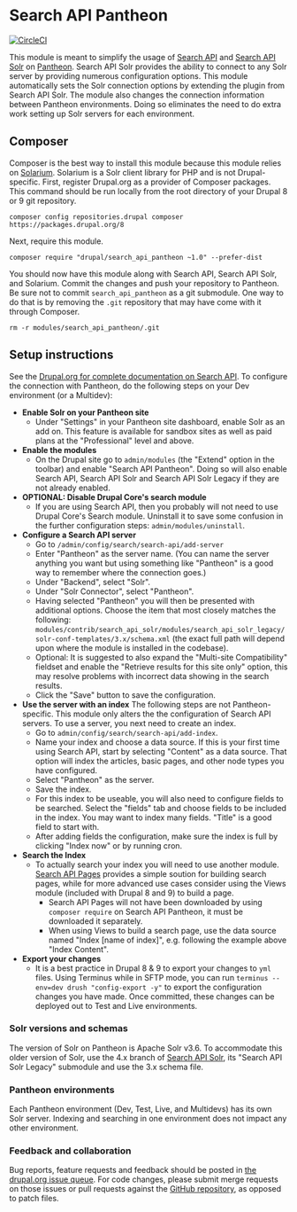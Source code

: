 # Search API Pantheon

[![CircleCI](https://circleci.com/gh/pantheon-systems/search_api_pantheon/tree/8.x-1.x.svg?style=svg)](https://circleci.com/gh/pantheon-systems/search_api_pantheon/tree/8.x-1.x)

This module is meant to simplify the usage of [Search API](https://www.drupal.org/project/search_api) and [Search API Solr](https://www.drupal.org/project/search_api_solr) on [Pantheon](https://pantheon.io). Search API Solr provides the ability to connect to any Solr server by providing numerous configuration options. This module automatically sets the Solr connection options by extending the plugin from Search API Solr. The module also changes the connection information between Pantheon environments. Doing so eliminates the need to do extra work setting up Solr servers for each environment.

## Composer

Composer is the best way to install this module because this module relies on [Solarium](http://www.solarium-project.org/). Solarium is a Solr client library for PHP and is not Drupal-specific. First, register Drupal.org as a provider of Composer packages. This command should be run locally from the root directory of your Drupal 8 or 9 git repository.

`composer config repositories.drupal composer https://packages.drupal.org/8`

Next, require this module.

`composer require "drupal/search_api_pantheon ~1.0" --prefer-dist`

You should now have this module along with Search API, Search API Solr, and Solarium. Commit the changes and push your repository to Pantheon. Be sure not to commit `search_api_pantheon` as a git submodule. One way to do that is by removing the `.git` repository that may have come with it through Composer.

`rm -r modules/search_api_pantheon/.git`

## Setup instructions

See the [Drupal.org for complete documentation on Search API](https://www.drupal.org/node/1250878). To configure the connection with Pantheon, do the following steps on your Dev environment (or a Multidev):

* **Enable Solr on your Pantheon site**
  * Under "Settings" in your Pantheon site dashboard, enable Solr as an add on. This feature is available for sandbox sites as well as paid plans at the "Professional" level and above.
* **Enable the modules**
  * On the Drupal site go to `admin/modules` (the "Extend" option in the toolbar) and enable "Search API Pantheon". Doing so will also enable Search API, Search API Solr and Search API Solr Legacy if they are not already enabled.
* **OPTIONAL: Disable Drupal Core's search module**
  * If you are using Search API, then you probably will not need to use Drupal Core's Search module. Uninstall it to save some confusion in the further configuration steps: `admin/modules/uninstall`.
* **Configure a Search API server**
  * Go to `/admin/config/search/search-api/add-server`
  * Enter "Pantheon" as the server name. (You can name the server anything you want but using something like "Pantheon" is a good way to remember where the connection goes.)
  * Under "Backend", select "Solr".
  * Under "Solr Connector", select "Pantheon".
  * Having selected "Pantheon" you will then be presented with additional options. Choose the item that most closely matches the following: `modules/contrib/search_api_solr/modules/search_api_solr_legacy/solr-conf-templates/3.x/schema.xml` (the exact full path will depend upon where the module is installed in the codebase).
  * Optional: It is suggested to also expand the "Multi-site Compatibility" fieldset and enable the "Retrieve results for this site only" option, this may resolve problems with incorrect data showing in the search results.
  * Click the "Save" button to save the configuration.
* **Use the server with an index**
  The following steps are not Pantheon-specific. This module only alters the the configuration of Search API servers. To use a server, you next need to create an index.
  * Go to `admin/config/search/search-api/add-index`.
  * Name your index and choose a data source. If this is your first time using Search API, start by selecting "Content" as a data source. That option will index the articles, basic pages, and other node types you have configured.
  * Select "Pantheon" as the server.
  * Save the index.
  * For this index to be useable, you will also need to configure fields to be searched. Select the "fields" tab and choose fields to be included in the index. You may want to index many fields. "Title" is a good field to start with.
  * After adding fields the configuration, make sure the index is full by clicking "Index now" or by running cron.
* **Search the Index**
  * To actually search your index you will need to use another module. [Search API Pages](https://www.drupal.org/project/search_api_page) provides a simple soution for building search pages, while for more advanced use cases consider using the Views module (included with Drupal 8 and 9) to build a page.
      * Search API Pages will not have been downloaded by using `composer require` on Search API Pantheon, it must be downloaded it separately.
      * When using Views to build a search page, use the data source named "Index [name of index]", e.g. following the example above "Index Content".
* **Export your changes**
  * It is a best practice in Drupal 8 & 9 to export your changes to `yml` files. Using Terminus while in SFTP mode, you can run `terminus --env=dev drush "config-export -y"` to export the configuration changes you have made. Once committed, these changes can be deployed out to Test and Live environments.


### Solr versions and schemas

The version of Solr on Pantheon is Apache Solr v3.6. To accommodate this older version of Solr, use the 4.x branch of [Search API Solr](https://www.drupal.org/project/search_api_solr), its "Search API Solr Legacy" submodule and use the 3.x schema file.

### Pantheon environments

Each Pantheon environment (Dev, Test, Live, and Multidevs) has its own Solr server. Indexing and searching in one environment does not impact any other environment.

### Feedback and collaboration

Bug reports, feature requests and feedback should be posted in [the drupal.org issue queue](https://www.drupal.org/project/issues/search_api_pantheon?categories=All). For code changes, please submit merge requests on those issues or pull requests against the [GitHub repository](https://github.com/pantheon-systems/search_api_pantheon), as opposed to patch files.
